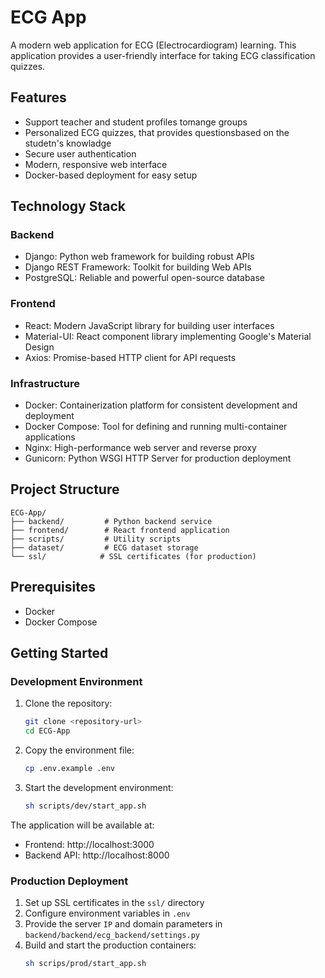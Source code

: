# ECG App

A modern web application for ECG (Electrocardiogram) learning. This application provides a user-friendly interface for taking ECG classification quizzes.

## Features

- Support teacher and student profiles tomange groups 
- Personalized ECG quizzes, that provides questionsbased on the studetn's knowladge
- Secure user authentication
- Modern, responsive web interface
- Docker-based deployment for easy setup

## Technology Stack

### Backend
- Django: Python web framework for building robust APIs
- Django REST Framework: Toolkit for building Web APIs
- PostgreSQL: Reliable and powerful open-source database

### Frontend
- React: Modern JavaScript library for building user interfaces
- Material-UI: React component library implementing Google's Material Design
- Axios: Promise-based HTTP client for API requests

### Infrastructure
- Docker: Containerization platform for consistent development and deployment
- Docker Compose: Tool for defining and running multi-container applications
- Nginx: High-performance web server and reverse proxy
- Gunicorn: Python WSGI HTTP Server for production deployment


## Project Structure

```
ECG-App/
├── backend/         # Python backend service
├── frontend/        # React frontend application
├── scripts/         # Utility scripts
├── dataset/         # ECG dataset storage
└── ssl/            # SSL certificates (for production)
```

## Prerequisites

- Docker
- Docker Compose


## Getting Started

### Development Environment

1. Clone the repository:
   ```bash
   git clone <repository-url>
   cd ECG-App
   ```

2. Copy the environment file:
   ```bash
   cp .env.example .env
   ```

3. Start the development environment:
   ```bash
   sh scripts/dev/start_app.sh
   ```

The application will be available at:
- Frontend: http://localhost:3000
- Backend API: http://localhost:8000

### Production Deployment

1. Set up SSL certificates in the `ssl/` directory
2. Configure environment variables in `.env`
3. Provide the server `IP` and domain parameters in `backend/backend/ecg_backend/settings.py` 
4. Build and start the production containers:
   ```bash
   sh scrips/prod/start_app.sh
   ```

